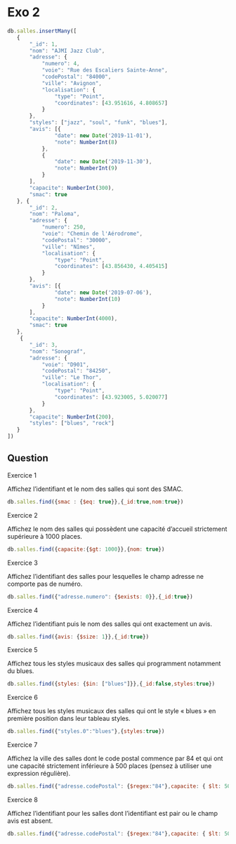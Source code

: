 # Exo 2

```js
db.salles.insertMany([ 
   { 
       "_id": 1, 
       "nom": "AJMI Jazz Club", 
       "adresse": { 
           "numero": 4, 
           "voie": "Rue des Escaliers Sainte-Anne", 
           "codePostal": "84000", 
           "ville": "Avignon", 
           "localisation": { 
               "type": "Point", 
               "coordinates": [43.951616, 4.808657] 
           } 
       }, 
       "styles": ["jazz", "soul", "funk", "blues"], 
       "avis": [{ 
               "date": new Date('2019-11-01'), 
               "note": NumberInt(8) 
           }, 
           { 
               "date": new Date('2019-11-30'), 
               "note": NumberInt(9) 
           } 
       ], 
       "capacite": NumberInt(300), 
       "smac": true 
   }, { 
       "_id": 2, 
       "nom": "Paloma", 
       "adresse": { 
           "numero": 250, 
           "voie": "Chemin de l'Aérodrome", 
           "codePostal": "30000", 
           "ville": "Nîmes", 
           "localisation": { 
               "type": "Point", 
               "coordinates": [43.856430, 4.405415] 
           } 
       }, 
       "avis": [{ 
               "date": new Date('2019-07-06'), 
               "note": NumberInt(10) 
           } 
       ], 
       "capacite": NumberInt(4000), 
       "smac": true 
   }, 
    { 
       "_id": 3, 
       "nom": "Sonograf", 
       "adresse": { 
           "voie": "D901", 
           "codePostal": "84250", 
           "ville": "Le Thor", 
           "localisation": { 
               "type": "Point", 
               "coordinates": [43.923005, 5.020077] 
           } 
       }, 
       "capacite": NumberInt(200), 
       "styles": ["blues", "rock"] 
   } 
]) 
```

## Question

Exercice 1

Affichez l’identifiant et le nom des salles qui sont des SMAC.

```js
db.salles.find({smac : {$eq: true}},{_id:true,nom:true})
```

Exercice 2

Affichez le nom des salles qui possèdent une capacité d’accueil strictement supérieure à 1000 places.

```js
db.salles.find({capacite:{$gt: 1000}},{nom: true})
```

Exercice 3

Affichez l’identifiant des salles pour lesquelles le champ adresse ne comporte pas de numéro.

```js
db.salles.find({"adresse.numero": {$exists: 0}},{_id:true})
```

Exercice 4

Affichez l’identifiant puis le nom des salles qui ont exactement un avis.

```js
db.salles.find({avis: {$size: 1}},{_id:true})
```

Exercice 5

Affichez tous les styles musicaux des salles qui programment notamment du blues.

```js
db.salles.find({styles: {$in: ["blues"]}},{_id:false,styles:true})
```

Exercice 6

Affichez tous les styles musicaux des salles qui ont le style « blues » en première position dans leur tableau styles.

```js
db.salles.find({"styles.0":"blues"},{styles:true})
```

Exercice 7

Affichez la ville des salles dont le code postal commence par 84 et qui ont une capacité strictement inférieure à 500 places (pensez à utiliser une expression régulière).

```js
db.salles.find({"adresse.codePostal": {$regex:"84"},capacite: { $lt: 500 }}, {_id: 0,"adresse.ville": 1})
```

Exercice 8

Affichez l’identifiant pour les salles dont l’identifiant est pair ou le champ avis est absent.

```js
db.salles.find({"adresse.codePostal": {$regex:"84"},capacite: { $lt: 500 }}, {_id: 0,"adresse.ville": 1})
```
